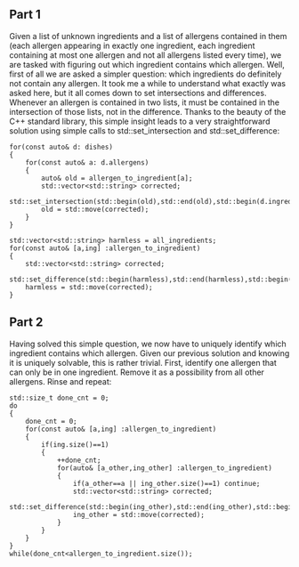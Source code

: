## Part 1

Given a list of unknown ingredients and a list of allergens contained in them (each allergen appearing in exactly one ingredient, each ingredient containing at most one allergen and not all allergens listed every time), we are tasked with figuring out which ingredient contains which allergen. Well, first of all we are asked a simpler question: which ingredients do definitely not contain any allergen.
It took me a while to understand what exactly was asked here, but it all comes down to set intersections and differences. Whenever an allergen is contained in two lists, it must be contained in the intersection of those lists, not in the difference. Thanks to the beauty of the C++ standard library, this simple insight leads to a very straightforward solution using simple calls to std::set_intersection and std::set_difference:


	for(const auto& d: dishes)
	{
		for(const auto& a: d.allergens)
		{
			auto& old = allergen_to_ingredient[a];
			std::vector<std::string> corrected;
			std::set_intersection(std::begin(old),std::end(old),std::begin(d.ingredients),std::end(d.ingredients),std::back_inserter(corrected));
			old = std::move(corrected);
		}
	}
	
	std::vector<std::string> harmless = all_ingredients;
	for(const auto& [a,ing] :allergen_to_ingredient)
	{
		std::vector<std::string> corrected;
		std::set_difference(std::begin(harmless),std::end(harmless),std::begin(ing),std::end(ing),std::back_inserter(corrected));
		harmless = std::move(corrected);
	}


## Part 2

Having solved this simple question, we now have to uniquely identify which ingredient contains which allergen. Given our previous solution and knowing it is uniquely solvable, this is rather trivial. First, identify one allergen that can only be in one ingredient. Remove it as a possibility from all other allergens. Rinse and repeat:


	std::size_t done_cnt = 0;
	do
	{
		done_cnt = 0;
		for(const auto& [a,ing] :allergen_to_ingredient)
		{
			if(ing.size()==1)
			{
				++done_cnt;
				for(auto& [a_other,ing_other] :allergen_to_ingredient)
				{
					if(a_other==a || ing_other.size()==1) continue;
					std::vector<std::string> corrected;
					std::set_difference(std::begin(ing_other),std::end(ing_other),std::begin(ing),std::end(ing),std::back_inserter(corrected));
					ing_other = std::move(corrected);
				}
			}
		}
	}
	while(done_cnt<allergen_to_ingredient.size());
